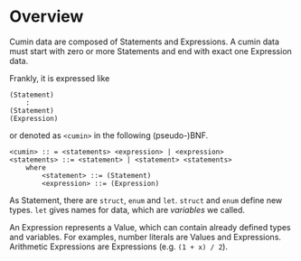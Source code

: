# Overview

Cumin data are composed of Statements and Expressions.
A cumin data must start with zero or more Statements and end with exact one Expression data.

Frankly, it is expressed like

```
(Statement)
    :
(Statement)
(Expression)
```

or denoted as `<cumin>` in the following (pseudo-)BNF.

```
<cumin> :: = <statements> <expression> | <expression>
<statements> ::= <statement> | <statement> <statements>
    where
        <statement> ::= (Statement)
        <expression> ::= (Expression)
```

As Statement, there are `struct`, `enum` and `let`.
`struct` and `enum` define new types.
`let` gives names for data, which are _variables_ we called.

An Expression represents a Value,
which can contain already defined types and variables.
For examples, number literals are Values and Expressions.
Arithmetic Expressions are Expressions (e.g. `(1 + x) / 2`).
